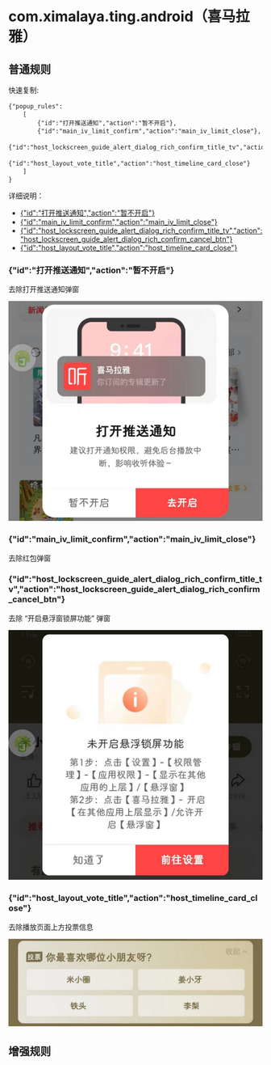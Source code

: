 # com.ximalaya.ting.android（喜马拉雅）

## 普通规则

快速复制:
```
{"popup_rules":
    [
        {"id":"打开推送通知","action":"暂不开启"},
        {"id":"main_iv_limit_confirm","action":"main_iv_limit_close"},
        {"id":"host_lockscreen_guide_alert_dialog_rich_confirm_title_tv","action":"host_lockscreen_guide_alert_dialog_rich_confirm_cancel_btn"},
        {"id":"host_layout_vote_title","action":"host_timeline_card_close"}
    ]
}
```
详细说明：
- [{"id":"打开推送通知","action":"暂不开启"}](#id打开推送通知action暂不开启)
- [{"id":"main_iv_limit_confirm","action":"main_iv_limit_close"}](#idmain_iv_limit_confirmactionmain_iv_limit_close)
- [{"id":"host_lockscreen_guide_alert_dialog_rich_confirm_title_tv","action":"host_lockscreen_guide_alert_dialog_rich_confirm_cancel_btn"}](#idhost_lockscreen_guide_alert_dialog_rich_confirm_title_tvactionhost_lockscreen_guide_alert_dialog_rich_confirm_cancel_btn)
- [{"id":"host_layout_vote_title","action":"host_timeline_card_close"}](#idhost_layout_vote_titleactionhost_timeline_card_close)

### {"id":"打开推送通知","action":"暂不开启"}
去除打开推送通知弹窗

![](./assets/打开推送通知.jpg)

### {"id":"main_iv_limit_confirm","action":"main_iv_limit_close"}
去除红包弹窗

### {"id":"host_lockscreen_guide_alert_dialog_rich_confirm_title_tv","action":"host_lockscreen_guide_alert_dialog_rich_confirm_cancel_btn"}
去除 “开启悬浮窗锁屏功能” 弹窗

![](./assets/开启悬浮锁屏功能.jpg)

### {"id":"host_layout_vote_title","action":"host_timeline_card_close"}
去除播放页面上方投票信息

![](./assets/投票.jpg)

## 增强规则
